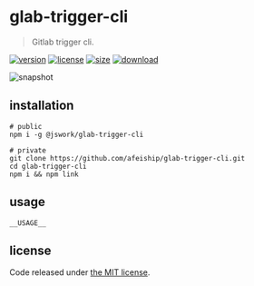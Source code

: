 # glab-trigger-cli
> Gitlab trigger cli.

[![version][version-image]][version-url]
[![license][license-image]][license-url]
[![size][size-image]][size-url]
[![download][download-image]][download-url]

![snapshot](https://tva1.sinaimg.cn/large/e6c9d24egy1h34ig76g3wj20pw07gwf6.jpg)

## installation
```shell
# public
npm i -g @jswork/glab-trigger-cli

# private
git clone https://github.com/afeiship/glab-trigger-cli.git
cd glab-trigger-cli
npm i && npm link
```

## usage
~~~
__USAGE__
~~~

## license
Code released under [the MIT license](https://github.com/afeiship/glab-trigger-cli/blob/master/LICENSE.txt).

[version-image]: https://img.shields.io/npm/v/@jswork/glab-trigger-cli
[version-url]: https://npmjs.org/package/@jswork/glab-trigger-cli

[license-image]: https://img.shields.io/npm/l/@jswork/glab-trigger-cli
[license-url]: https://github.com/afeiship/glab-trigger-cli/blob/master/LICENSE.txt

[size-image]: https://img.shields.io/bundlephobia/minzip/@jswork/glab-trigger-cli
[size-url]: https://github.com/afeiship/glab-trigger-cli/blob/master/dist/glab-trigger-cli.min.js

[download-image]: https://img.shields.io/npm/dm/@jswork/glab-trigger-cli
[download-url]: https://www.npmjs.com/package/@jswork/glab-trigger-cli
